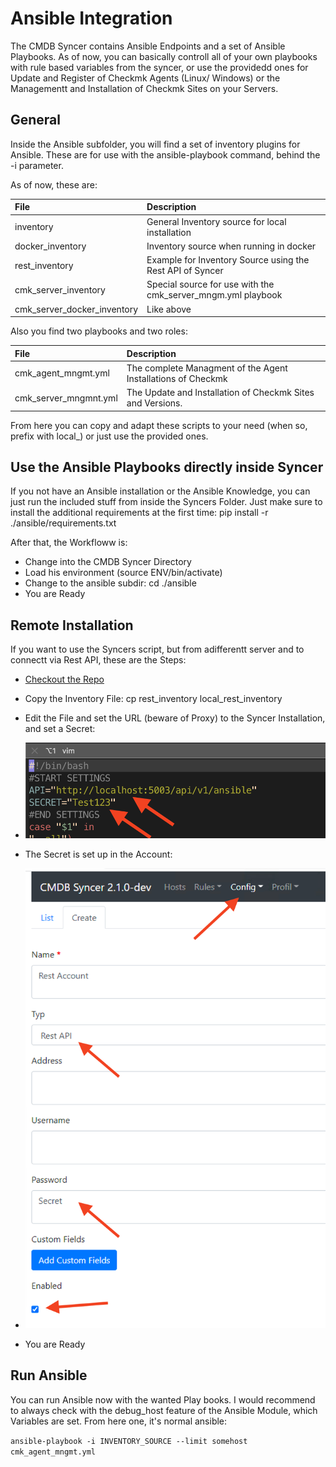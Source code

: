 # Ansible Integration
The CMDB Syncer contains Ansible Endpoints and a set of Ansible Playbooks.
As of now, you can basically controll all of your own playbooks with rule based variables from the syncer, or use the providedd ones for Update and Register of Checkmk Agents (Linux/ Windows) or the Managementt and Installation of Checkmk Sites on your Servers.



## General

Inside the Ansible subfolder, you will find a set of inventory plugins for Ansible.
These are for use with the ansible-playbook command, behind the -i parameter.

As of now, these are:

| File | Description |
|:----|:-----------|
| inventory | General Inventory source for local installation |
| docker_inventory | Inventory source when running in docker | 
| rest_inventory | Example for Inventory Source using the Rest API of Syncer |
| cmk_server_inventory | Special source for use with the cmk_server_mngm.yml playbook |
| cmk_server_docker_inventory | Like above |


Also you find two playbooks and two roles:

| File | Description |
|:----|:-----------|
| cmk_agent_mngmt.yml| The complete Managment of the Agent Installations of Checkmk | 
| cmk_server_mngmnt.yml| The Update and Installation of Checkmk Sites and Versions. |

From here you can copy and adapt these scripts to your need (when so, prefix with local_) or just use the provided ones.

## Use the Ansible Playbooks directly inside Syncer
If you not have an Ansible installation or the Ansible Knowledge, you can just run the included stuff from inside the Syncers Folder. Just make sure to install the additional requirements at the first time: pip install -r ./ansible/requirements.txt

After that, the Workfloww is: 

- Change into the CMDB Syncer Directory
- Load his environment (source ENV/bin/activate)
- Change to the ansible subdir: cd ./ansible
-  You are Ready

## Remote Installation
If you want to use the Syncers script, but from adifferentt server and to connectt via Rest API,
these are the Steps:

- [Checkout the Repo](../basics/checkout_code.md)
- Copy the Inventory File: cp rest_inventory local_rest_inventory
- Edit the File and set the URL (beware of Proxy) to the Syncer Installation, and set a Secret:
- ![](img/secret.png)

- The Secret is set up in the Account:
- ![](img/account.png)
- You are Ready


## Run Ansible
You can run Ansible now with the wanted Play books. I would recommend to always check with the debug_host feature of the Ansible Module, which Variables are set. From here one, it's normal ansible:

`ansible-playbook -i INVENTORY_SOURCE --limit somehost cmk_agent_mngmt.yml`

